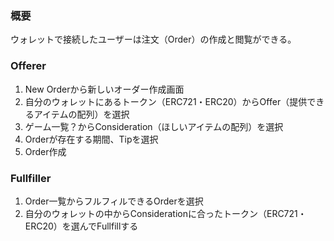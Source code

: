 ### 概要
ウォレットで接続したユーザーは注文（Order）の作成と閲覧ができる。

### Offerer
1. New Orderから新しいオーダー作成画面
2. 自分のウォレットにあるトークン（ERC721・ERC20）からOffer（提供できるアイテムの配列）を選択
3. ゲーム一覧？からConsideration（ほしいアイテムの配列）を選択
4. Orderが存在する期間、Tipを選択
5. Order作成

### Fullfiller
1. Order一覧からフルフィルできるOrderを選択
2. 自分のウォレットの中からConsiderationに合ったトークン（ERC721・ERC20）を選んでFullfillする
